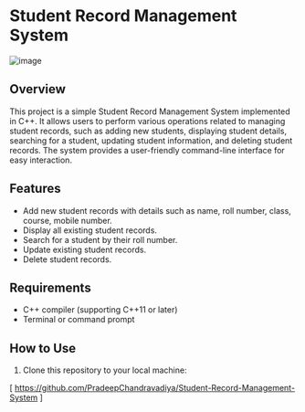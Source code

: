# Student Record Management System
![image](https://github.com/PradeepChandravadiya/Student-Record-Management-System/assets/166367968/46401e59-ef23-460c-b801-a9f8556f4924)


## Overview

This project is a simple Student Record Management System implemented in C++. It allows users to perform various operations related to managing student records, such as adding new students, displaying student details, searching for a student, updating student information, and deleting student records. The system provides a user-friendly command-line interface for easy interaction.

## Features

- Add new student records with details such as name, roll number, class, course, mobile number.
- Display all existing student records.
- Search for a student by their roll number.
- Update existing student records.
- Delete student records.

## Requirements

- C++ compiler (supporting C++11 or later)
- Terminal or command prompt

## How to Use

1. Clone this repository to your local machine:
   
[ https://github.com/PradeepChandravadiya/Student-Record-Management-System ]


